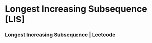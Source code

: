 # Longest Increasing Subsequence [LIS]
### [Longest Increasing Subsequence | Leetcode](https://leetcode.com/problems/longest-increasing-subsequence/)

